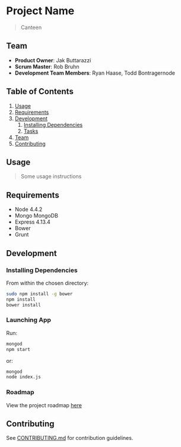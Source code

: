 # Project Name

> Canteen

## Team

  - __Product Owner__: Jak Buttarazzi
  - __Scrum Master__: Rob Bruhn
  - __Development Team Members__: Ryan Haase, Todd Bontragernode

## Table of Contents

1. [Usage](#Usage)
1. [Requirements](#requirements)
1. [Development](#development)
    1. [Installing Dependencies](#installing-dependencies)
    1. [Tasks](#tasks)
1. [Team](#team)
1. [Contributing](#contributing)

## Usage

> Some usage instructions

## Requirements

- Node 4.4.2
- Mongo MongoDB
- Express 4.13.4
- Bower
- Grunt

## Development

### Installing Dependencies

From within the chosen directory:

```sh
sudo npm install -g bower
npm install
bower install
```
### Launching App

Run:

```sh
mongod
npm start
```
or:

```sh
mongod
node index.js
```

### Roadmap

View the project roadmap [here](https://github.com/CanteenApp/Canteen/issues)


## Contributing

See [CONTRIBUTING.md](CONTRIBUTING.md) for contribution guidelines.
